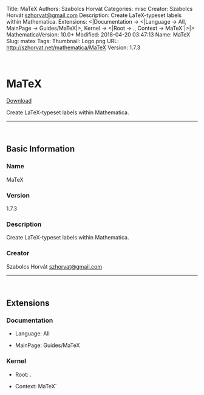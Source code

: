 Title: MaTeX
Authors: Szabolcs Horvát
Categories: misc
Creator: Szabolcs Horvát <szhorvat@gmail.com>
Description: Create LaTeX-typeset labels within Mathematica.
Extensions: <|Documentation -> <|Language -> All, MainPage -> Guides/MaTeX|>, Kernel -> <|Root -> ., Context -> MaTeX`|>|>
MathematicaVersion: 10.0+
Modified: 2018-04-20 03:47:13
Name: MaTeX
Slug: matex
Tags: 
Thumbnail: Logo.png
URL: http://szhorvat.net/mathematica/MaTeX
Version: 1.7.3

<a id="matex" style="width:0;height:0;margin:0;padding:0;">&zwnj;</a>

# MaTeX

[Download](Paclets/MaTeX-1.7.3.paclet)

Create LaTeX-typeset labels within Mathematica.

---

<a id="basic-information" style="width:0;height:0;margin:0;padding:0;">&zwnj;</a>

## Basic Information

### Name

MaTeX

### Version

1.7.3

### Description

Create LaTeX-typeset labels within Mathematica.

### Creator

Szabolcs Horvát <szhorvat@gmail.com>

---

<a id="extensions" style="width:0;height:0;margin:0;padding:0;">&zwnj;</a>

## Extensions

### Documentation

* Language: All

* MainPage: Guides/MaTeX

### Kernel

* Root: .

* Context: MaTeX`